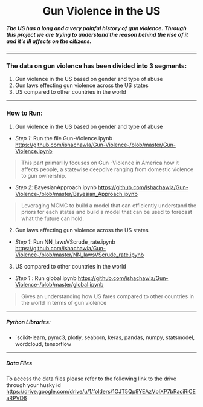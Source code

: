 # <center> Gun Violence in the US </center>

##### The US has a long and a very painful history of gun violence. Through this project we are trying to understand the reason behind the rise of it and it's ill affects on the citizens. 
****
### The data on gun violence has been divided into 3 segments: 
1. Gun violence in the US based on gender and type of abuse
2. Gun laws effecting gun violence across the US states
3. US compared to other countries in the world
****
### How to Run:
1. Gun violence in the US based on gender and type of abuse

* _Step 1_: Run the file Gun-Violence.ipynb
<a> https://github.com/ishachawla/Gun-Violence-/blob/master/Gun-Violence.ipynb </a>
> This part primarlily focuses on Gun -Violence in America how it affects people, a statewise deepdive ranging from domestic violence to gun ownership.

* _Step 2_: BayesianApproach.ipynb
<a> https://github.com/ishachawla/Gun-Violence-/blob/master/Bayesian_Approach.ipynb </a>
> Leveraging MCMC to build a model that can efficiently understand the priors for each states and build a model that can be used to forecast what the future can hold.

2. Gun laws effecting gun violence across the US states
* _Step 1_: Run NN_lawsVScrude_rate.ipynb <a> https://github.com/ishachawla/Gun-Violence-/blob/master/NN_lawsVScrude_rate.ipynb </a>

3. US compared to other countries in the world
* _Step 1_ : Run global.ipynb 
<a>https://github.com/ishachawla/Gun-Violence-/blob/master/global.ipynb </a>
> Gives an understanding how US fares compared to other countries in the world in terms of gun violence
****
##### Python Libraries: 
- `scikit-learn, pymc3, plotly, seaborn, keras, pandas, numpy, statsmodel, wordcloud, tensorflow
****

##### Data Files
To access the data files please refer to the following link to the drive through your husky id
https://drive.google.com/drive/u/1/folders/1OJT5Qp9YEAzVpIXP7bRaciRiCEaRPVD6



                                

